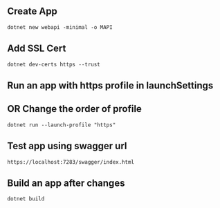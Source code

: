 ## Create App
`dotnet new webapi -minimal -o MAPI`

## Add SSL Cert
`dotnet dev-certs https --trust`

## Run an app with https profile in launchSettings
## OR Change the order of profile
`dotnet run --launch-profile "https"`

## Test app using swagger url
`https://localhost:7283/swagger/index.html`

## Build an app after changes
`dotnet build`
